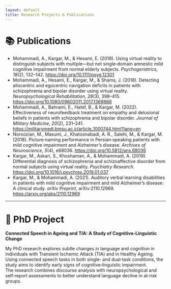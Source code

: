 ```yaml
---
layout: default
title: Research Projects & Publications
---
```


<div class="content-box">

# 📚 Publications

- Mohammadi, A., Kargar, M., & Hesami, E. (2018). Using virtual reality to distinguish subjects with multiple—but not single‑domain amnestic mild cognitive impairment from normal elderly subjects. *Psychogeriatrics, 18*(2), 132–142. https://doi.org/10.1111/psyg.12301  
- Mohammadi, A., Hesami, E., Kargar, M., & Shams, J. (2018). Detecting allocentric and egocentric navigation deficits in patients with schizophrenia and bipolar disorder using virtual reality. *Neuropsychological Rehabilitation, 28*(3), 398–415. https://doi.org/10.1080/09602011.2017.1369888  
- Mohammadi, A., Bahrami, E., Hatef, B., & Kargar, M. (2022). Effectiveness of neurofeedback treatment on empathy and delusional beliefs in patients with schizophrenia and bipolar disorder. *Journal of Military Medicine, 20*(2), 231–241. https://militarymedj.bmsu.ac.ir/article_1000744.html?lang=en  
- Noroozian, M., Masumi, J., Khatoonabadi, A. R., Salehi, M., & Kargar, M. (2018). Picture‑naming performance in Persian‑speaking patients with mild cognitive impairment and Alzheimer’s disease. *Archives of Neuroscience, 5*(4), e68036. https://doi.org/10.5812/ans.68036  
- Kargar, M., Askari, S., Khoshaman, A., & Mohammadi, A. (2019). Differential diagnosis of schizophrenia and schizoaffective disorder from normal subjects using virtual reality. *Psychiatry Research*. https://doi.org/10.1016/j.psychres.2019.01.037  
- Kargar, M., & Mohammadi, A. (2021). Auditory verbal learning disabilities in patients with mild cognitive impairment and mild Alzheimer’s disease: A clinical study. *arXiv Preprint*, arXiv:2110.12969. https://arxiv.org/abs/2110.12969

---

# 🧠 PhD Project

**Connected Speech in Ageing and TIA: A Study of Cognitive‑Linguistic Change**

My PhD research explores subtle changes in language and cognition in individuals with Transient Ischemic Attack (TIA) and in Healthy Ageing.  
Using connected speech tasks in both single‑ and dual‑task conditions, the study aims to identify early signs of cognitive‑linguistic impairment.  
The research combines discourse analysis with neuropsychological and self‑report assessments to better understand language decline in at‑risk groups.

</div>

